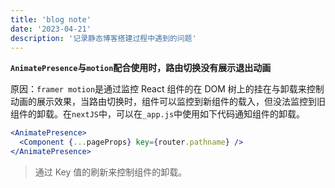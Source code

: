 ```yaml
---
title: 'blog note'
date: '2023-04-21'
description: '记录静态博客搭建过程中遇到的问题'
---
```


**`AnimatePresence`与`motion`配合使用时，路由切换没有展示退出动画**

原因：`framer motion`是通过监控 React 组件的在 DOM 树上的挂在与卸载来控制动画的展示效果，当路由切换时，组件可以监控到新组件的载入，但没法监控到旧组件的卸载。在`nextJS`中，可以在`_app.js`中使用如下代码通知组件的卸载。

```javascriptreact
<AnimatePresence>
  <Component {...pageProps} key={router.pathname} />
</AnimatePresence>
```

> 通过 Key 值的刷新来控制组件的卸载。

